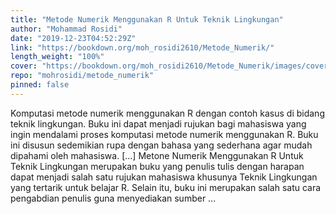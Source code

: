 ```yaml
---
title: "Metode Numerik Menggunakan R Untuk Teknik Lingkungan"
author: "Mohammad Rosidi"
date: "2019-12-23T04:52:29Z"
link: "https://bookdown.org/moh_rosidi2610/Metode_Numerik/"
length_weight: "100%"
cover: "https://bookdown.org/moh_rosidi2610/Metode_Numerik/images/cover.png"
repo: "mohrosidi/metode_numerik"
pinned: false
---
```


Komputasi metode numerik menggunakan R dengan contoh kasus di bidang teknik lingkungan. Buku ini dapat menjadi rujukan bagi mahasiswa yang ingin mendalami proses komputasi metode numerik menggunakan R. Buku ini disusun sedemikian rupa dengan bahasa yang sederhana agar mudah dipahami oleh mahasiswa. [...] Metone Numerik Menggunakan R Untuk Teknik Lingkungan merupakan buku yang penulis tulis dengan harapan dapat menjadi salah satu rujukan mahasiswa khusunya Teknik Lingkungan yang tertarik untuk belajar R. Selain itu, buku ini merupakan salah satu cara pengabdian penulis guna menyediakan sumber ...
